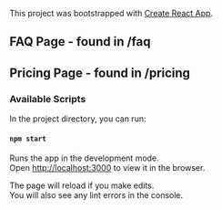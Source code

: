 This project was bootstrapped with [Create React App](https://github.com/facebook/create-react-app).

## FAQ Page - found in /faq
## Pricing Page - found in /pricing

### Available Scripts

In the project directory, you can run:

#### `npm start`

Runs the app in the development mode.<br />
Open [http://localhost:3000](http://localhost:3000) to view it in the browser.

The page will reload if you make edits.<br />
You will also see any lint errors in the console.


